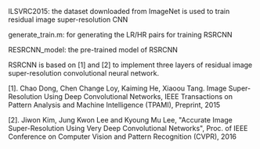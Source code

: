 ILSVRC2015: the dataset downloaded from ImageNet is used to train residual image super-resolution CNN 

generate_train.m: for generating the LR/HR pairs for training RSRCNN

RESRCNN_model: the pre-trained model of RSRCNN

RSRCNN is based on [1] and [2] to implement three layers of residual image super-resolution convolutional neural network.


[1]. Chao Dong, Chen Change Loy, Kaiming He, Xiaoou Tang. Image Super-Resolution Using Deep Convolutional Networks, IEEE Transactions on Pattern Analysis and Machine Intelligence (TPAMI), Preprint, 2015

[2]. Jiwon Kim, Jung Kwon Lee and Kyoung Mu Lee, "Accurate Image Super-Resolution Using Very Deep Convolutional Networks", Proc. of IEEE Conference on Computer Vision and Pattern Recognition (CVPR), 2016
